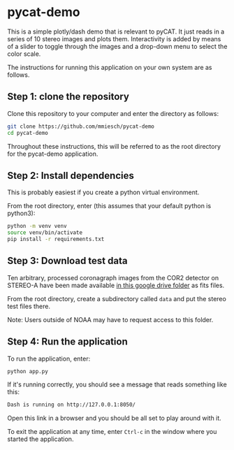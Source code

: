 # pycat-demo

This is a simple plotly/dash demo that is relevant to pyCAT.  It just reads in a series of 10 stereo images and plots them.  Interactivity is added by means of a slider to toggle through the images and a drop-down menu to select the color scale.

The instructions for running this application on your own system are as follows.

Step 1: clone the repository
----------------------------

Clone this repository to your computer and enter the directory as follows:

```bash
git clone https://github.com/mmiesch/pycat-demo
cd pycat-demo
```

Throughout these instructions, this will be referred to as the root directory for the pycat-demo application.

Step 2: Install dependencies
----------------------------

This is probably easiest if you create a python virtual environment.

From the root directory, enter (this assumes that your default python is python3):

```bash
python -m venv venv
source venv/bin/activate
pip install -r requirements.txt
```

Step 3: Download test data
--------------------------

Ten arbitrary, processed coronagraph images from the COR2 detector on STEREO-A have been made available [in this google drive folder](https://drive.google.com/drive/u/1/folders/1Lb0Z_u7U1rSMKnE5qcFP-U_DHr0VPfpS) as fits files.

From the root directory, create a subdirectory called `data` and put the stereo test files there.

Note: Users outside of NOAA may have to request access to this folder.

Step 4: Run the application
---------------------------

To run the application, enter:

```bash
python app.py
```

If it's running correctly, you should see a message that reads something like this:

```bash
Dash is running on http://127.0.0.1:8050/
```

Open this link in a browser and you should be all set to play around with it.

To exit the application at any time, enter `Ctrl-c` in the window where you started the application.
